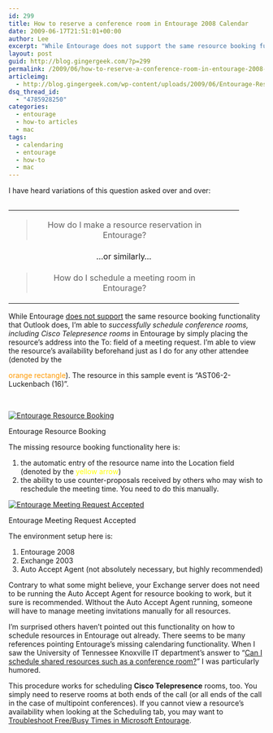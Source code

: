 ```yaml
---
id: 299
title: How to reserve a conference room in Entourage 2008 Calendar
date: 2009-06-17T21:51:01+00:00
author: Lee
excerpt: "While Entourage does not support the same resource booking functionality that Outlook does, I’m able to successfully schedule conference rooms in Entourage. Here's how."
layout: post
guid: http://blog.gingergeek.com/?p=299
permalink: /2009/06/how-to-reserve-a-conference-room-in-entourage-2008-calendar/
articleimg:
  - http://blog.gingergeek.com/wp-content/uploads/2009/06/Entourage-Resource-Booking-200.png
dsq_thread_id:
  - "4785928250"
categories:
  - entourage
  - how-to articles
  - mac
tags:
  - calendaring
  - entourage
  - how-to
  - mac
---
```

I have heard variations of this question asked over and over:


<span style="position:relative;float:left;padding-right:5px;"> </span> 

<table border="0" align="right">
  <tr>
    <td>
      <blockquote style="text-align: center; width: 80%;">
        <p>
          How do I make a resource reservation in Entourage?
        </p>
      </blockquote>
    </td>
  </tr>
  
  <tr>
    <td align="center">
      …or similarly…
    </td>
  </tr>
  
  <tr>
    <td>
      <blockquote style="width: 80%; text-align: center;">
        <p>
          How do I schedule a meeting room in Entourage?
        </p>
      </blockquote>
    </td>
  </tr>
</table>

While Entourage <a href="http://www.entourage.mvps.org/exchange/compare.html" target="_blank">does not support</a> the same resource booking functionality that Outlook does, I’m able to _successfully schedule conference rooms, including Cisco Telepresence rooms_ in Entourage <!--more-->by simply placing the resource’s address into the To: field of a meeting request. I’m able to view the resource’s availability beforehand just as I do for any other attendee (denoted by the 

<span style="color: #ff9900;">orange rectangle</span>). The resource in this sample event is “AST06-2-Luckenbach (16)”.

 

<div id="attachment_322" style="width: 296px" class="wp-caption alignright">
  <a href="http://blog.gingergeek.com/2009/06/how-to-reserve-a-conference-room-in-entourage-2008-calendar/entourage-resource-booking/" rel="attachment wp-att-322"><img class="size-medium wp-image-322" title="Entourage Resource Booking" src="https://i0.wp.com/blog.gingergeek.com/wp-content/uploads/2009/06/Entourage-Resource-Booking.jpg?resize=286%2C300" alt="Entourage Resource Booking" srcset="https://i0.wp.com/blog.gingergeek.com/wp-content/uploads/2009/06/Entourage-Resource-Booking.jpg?resize=286%2C300 286w, https://i0.wp.com/blog.gingergeek.com/wp-content/uploads/2009/06/Entourage-Resource-Booking.jpg?w=696 696w" sizes="(max-width: 286px) 100vw, 286px" data-recalc-dims="1" /></a>
  
  <p class="wp-caption-text">
    Entourage Resource Booking
  </p>
</div>

The missing resource booking functionality here is:

  1. the automatic entry of the resource name into the Location field (denoted by the <span style="color: #ffff00;">yellow arrow</span>)
  2. the ability to use counter-proposals received by others who may wish to reschedule the meeting time. You need to do this manually.

<div id="attachment_335" style="width: 344px" class="wp-caption alignright">
  <a href="http://blog.gingergeek.com/2009/06/how-to-reserve-a-conference-room-in-entourage-2008-calendar/entourage-meeting-request-accepted/" rel="attachment wp-att-335"><img class="size-full wp-image-335" title="Entourage Meeting Request Accepted" src="https://i0.wp.com/blog.gingergeek.com/wp-content/uploads/2009/06/Entourage-Meeting-Request-Accepted.jpg?resize=334%2C44" alt="Entourage Meeting Request Accepted" srcset="https://i0.wp.com/blog.gingergeek.com/wp-content/uploads/2009/06/Entourage-Meeting-Request-Accepted.jpg?w=334 334w, https://i0.wp.com/blog.gingergeek.com/wp-content/uploads/2009/06/Entourage-Meeting-Request-Accepted.jpg?resize=300%2C39 300w" sizes="(max-width: 334px) 100vw, 334px" data-recalc-dims="1" /></a>
  
  <p class="wp-caption-text">
    Entourage Meeting Request Accepted
  </p>
</div>

The environment setup here is:

  1. Entourage 2008
  2. Exchange 2003
  3. Auto Accept Agent (not absolutely necessary, but highly recommended)

Contrary to what some might believe, your Exchange server does not need to be running the Auto Accept Agent for resource booking to work, but it sure is recommended. WIthout the Auto Accept Agent running, someone will have to manage meeting invitations manually for all resources.

I’m surprised others haven’t pointed out this functionality on how to schedule resources in Entourage out already. There seems to be many references pointing Entourage’s missing calendaring functionality. When I saw the University of Tennessee Knoxville IT department’s answer to “<a href="http://oit.utk.edu/helpdesk/kb/entry/292/" target="_blank">Can I schedule shared resources such as a conference room?</a>” I was particularly humored.

This procedure works for scheduling **Cisco Telepresence** rooms, too. You simply need to reserve rooms at both ends of the call (or all ends of the call in the case of multipoint conferences). If you cannot view a resource’s availability when looking at the Scheduling tab, you may want to [Troubleshoot Free/Busy Times in Microsoft Entourage](http://blog.gingergeek.com/2009/11/troubleshooting-freebusy-times-in-microsoft-entourage/).